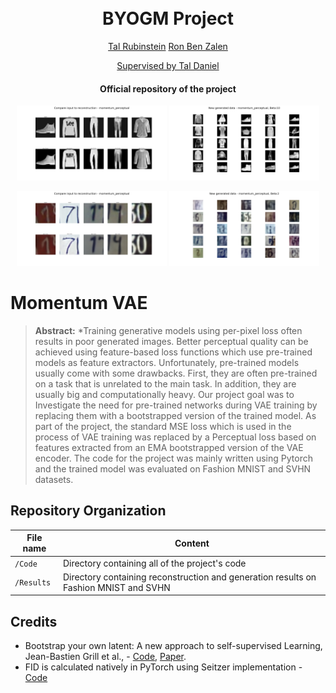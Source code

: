 <h1 align="center">
  <br>
BYOGM Project
  <br>
</h1>
  <p align="center">
    <a href="https://www.linkedin.com/in/tal-rubinstein-131450a6
">Tal Rubinstein</a> 
    <a href="https://www.linkedin.com/in/ron-ben-zalen-418525174">Ron Ben Zalen</a>
  </p>
  <p align="center">
    <a href="https://github.com/taldatech">Supervised by Tal Daniel</a>
  </p>
<h4 align="center">Official repository of the project</h4>

<p align="center">
  <img src="https://github.com/ronbenz/BYOGM-Project/blob/master/Results/VAE_compare_input_to_recon/momentum_perceptual/fashion_mnist_compare_input_to_recon.png" height="120">
  <img src="https://github.com/ronbenz/BYOGM-Project/blob/master/Results/VAE_new_generated_data/momentum_perceptual/fashion_mnist_new_generated_data.png" height="120">

</p>
<p align="center">
  <img src="https://github.com/ronbenz/BYOGM-Project/blob/master/Results/VAE_compare_input_to_recon/momentum_perceptual/svhn_extra_compare_input_to_recon.png" height="120">
  <img src="https://github.com/ronbenz/BYOGM-Project/blob/master/Results/VAE_new_generated_data/momentum_perceptual/svhn_extra_new_generated_data.png" height="120">
</p>

# Momentum VAE


> **Abstract:** *Training generative models using per-pixel loss often results in poor generated images.
Better perceptual quality can be achieved using feature-based loss functions which use pre-trained models as feature extractors. Unfortunately, pre-trained models usually come with some drawbacks. First, they are often pre-trained on a task that is unrelated to the main task. In addition, they are usually big and computationally heavy. Our project goal was to Investigate the need for pre-trained networks during VAE training by replacing them with a bootstrapped version of the trained model. As part of the project, the standard MSE loss which is used in the process of VAE training was replaced by a Perceptual loss based on features extracted from an EMA bootstrapped version of the VAE encoder. The code for the project was mainly written using Pytorch and the trained model was evaluated on Fashion MNIST and SVHN datasets.


## Repository Organization

|File name         | Content |
|----------------------|------|
|`/Code`| Directory containing all of the project's code|
|`/Results`| Directory containing reconstruction and generation results on Fashion MNIST and SVHN|


## Credits
* Bootstrap your own latent: A new approach to self-supervised Learning, Jean-Bastien Grill et al., - [Code](https://github.com/lucidrains/byol-pytorch), [Paper](https://arxiv.org/abs/2006.07733).
* FID is calculated natively in PyTorch using Seitzer implementation - [Code](https://github.com/mseitzer/pytorch-fid)



